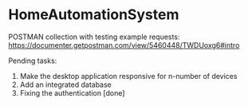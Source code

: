 # HomeAutomationSystem

POSTMAN collection with testing example requests: https://documenter.getpostman.com/view/5460448/TWDUoxg6#intro

Pending tasks:
1) Make the desktop application responsive for n-number of devices
2) Add an integrated database
3) Fixing the authentication [done]
